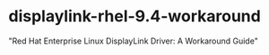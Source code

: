 # displaylink-rhel-9.4-workaround
"Red Hat Enterprise Linux DisplayLink Driver: A Workaround Guide"
